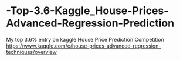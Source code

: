 # -Top-3.6-Kaggle_House-Prices-Advanced-Regression-Prediction
My top 3.6% entry on kaggle House Price Prediction Competition 
https://www.kaggle.com/c/house-prices-advanced-regression-techniques/overview

